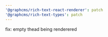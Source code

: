 ```yaml
---
'@graphcms/rich-text-react-renderer': patch
'@graphcms/rich-text-types': patch
---
```


fix: empty thead being renderered
